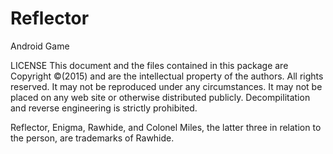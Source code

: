 # Reflector
Android Game


LICENSE
This document and the files contained in this package are Copyright ©(2015) and are the intellectual property of the authors. All rights reserved. It may not be reproduced under any circumstances. It may not be placed on any web site or otherwise distributed publicly. Decompilitation and reverse engineering is strictly prohibited.

Reflector, Enigma, Rawhide, and Colonel Miles, the latter three in relation to the person, are trademarks of Rawhide.
